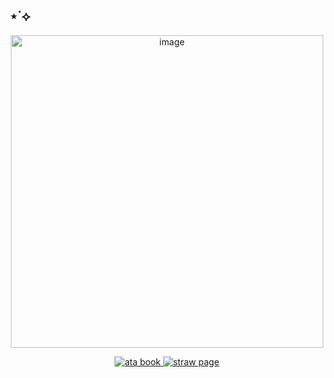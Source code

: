 ## ⋆˙⟡
<p align="center">
<img width="500" height="500" alt="image" src="https://i.pinimg.com/736x/9b/24/b5/9b24b59f0c27ec498ad7a2c9732f4b4d.jpg" />

<p align="center">
  <a href="https://whatsurnamegirlfriend.atabook.org/" target="_blank">
    <img src="https://img.shields.io/badge/ata%20book-%23e0d6b4?style=for-the-badge&logoColor=black" alt="ata book">
  </a>
  <a href="https://spillingwater.straw.page" target="_blank">
    <img src="https://img.shields.io/badge/straw%20page-%23e0d6b4?style=for-the-badge&logoColor=black" alt="straw page">
  </a>
</p>



















